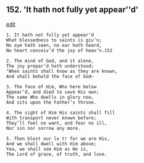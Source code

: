 
## 152.  'It hath not fully yet appear''d'
[edit](https://docs.google.com/document/d/1pDXXkopA%2D6MklfBCWSm2VWuESbk2DalO/edit?mode=html)



    1. It hath not fully yet appear’d
    What blessedness to saints is giv’n; 
    No eye hath seen, no ear hath heard, 
    No heart conceiv’d the joy of heav’n.153

    2. The mind of God, and it alone,
    The joy prepar’d hath understood;
    "When saints shall know as they are known, 
    And shall behold the face of God—

    3. The face of Him, Who here below
    Appear’d, and died to save His own;
    The same Who dwells in glory now,
    And sits upon the Father’s throne.

    4. The sight of Him His saints shall fill
    With transport never known before;
    They’ll feel no want, and fear no ill,
    Nor sin nor sorrow any more.

    5. Then blest our lo t! for we are His,
    And we shall dwell with Him above;
    Yea, we shall see Him as He is,
    The Lord of grace, of truth, and love.
